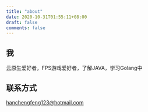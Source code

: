 ```yaml
---
title: "about"
date: 2020-10-31T01:55:11+08:00
draft: false
comments: false
---
```




## 我

云原生爱好者，FPS游戏爱好者，了解JAVA，学习Golang中

## 联系方式

hanchengfeng123@hotmail.com